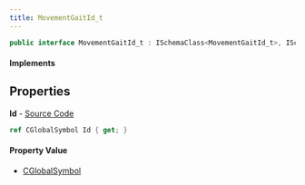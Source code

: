 ```yaml
---
title: MovementGaitId_t
---
```


```csharp
public interface MovementGaitId_t : ISchemaClass<MovementGaitId_t>, ISchemaField, ISchemaClass, INativeHandle
```

#### Implements

## Properties

**Id** - [Source Code](https://github.com/swiftly-solution/swiftlys2/blob/main/managed/src/SwiftlyS2.Generated/Schemas/Interfaces/MovementGaitId_t.cs#L16)

```csharp
ref CGlobalSymbol Id { get; }
```

#### Property Value

- [CGlobalSymbol](/docs/api/shared/natives/cglobalsymbol)

